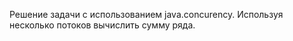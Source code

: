 Решение задачи с использованием java.concurency. 
Используя несколько потоков вычислить сумму ряда. 
